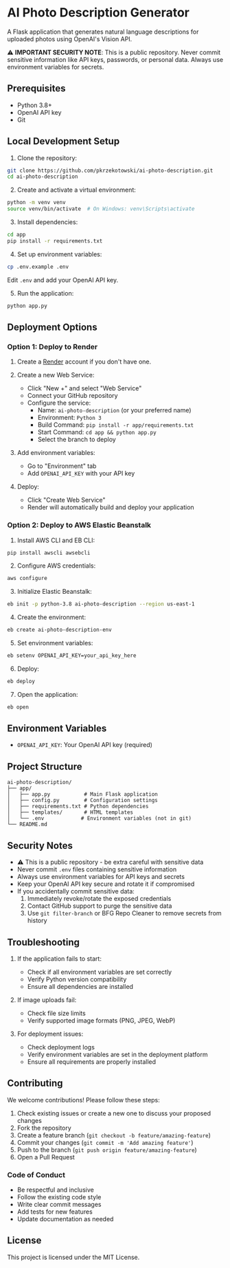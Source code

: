 # AI Photo Description Generator

A Flask application that generates natural language descriptions for uploaded photos using OpenAI's Vision API.

⚠️ **IMPORTANT SECURITY NOTE**: This is a public repository. Never commit sensitive information like API keys, passwords, or personal data. Always use environment variables for secrets.

## Prerequisites

- Python 3.8+
- OpenAI API key
- Git

## Local Development Setup

1. Clone the repository:
```bash
git clone https://github.com/pkrzekotowski/ai-photo-description.git
cd ai-photo-description
```

2. Create and activate a virtual environment:
```bash
python -m venv venv
source venv/bin/activate  # On Windows: venv\Scripts\activate
```

3. Install dependencies:
```bash
cd app
pip install -r requirements.txt
```

4. Set up environment variables:
```bash
cp .env.example .env
```
Edit `.env` and add your OpenAI API key.

5. Run the application:
```bash
python app.py
```

## Deployment Options

### Option 1: Deploy to Render

1. Create a [Render](https://render.com) account if you don't have one.

2. Create a new Web Service:
   - Click "New +" and select "Web Service"
   - Connect your GitHub repository
   - Configure the service:
     - Name: `ai-photo-description` (or your preferred name)
     - Environment: `Python 3`
     - Build Command: `pip install -r app/requirements.txt`
     - Start Command: `cd app && python app.py`
     - Select the branch to deploy

3. Add environment variables:
   - Go to "Environment" tab
   - Add `OPENAI_API_KEY` with your API key

4. Deploy:
   - Click "Create Web Service"
   - Render will automatically build and deploy your application

### Option 2: Deploy to AWS Elastic Beanstalk

1. Install AWS CLI and EB CLI:
```bash
pip install awscli awsebcli
```

2. Configure AWS credentials:
```bash
aws configure
```

3. Initialize Elastic Beanstalk:
```bash
eb init -p python-3.8 ai-photo-description --region us-east-1
```

4. Create the environment:
```bash
eb create ai-photo-description-env
```

5. Set environment variables:
```bash
eb setenv OPENAI_API_KEY=your_api_key_here
```

6. Deploy:
```bash
eb deploy
```

7. Open the application:
```bash
eb open
```

## Environment Variables

- `OPENAI_API_KEY`: Your OpenAI API key (required)

## Project Structure

```
ai-photo-description/
├── app/
│   ├── app.py           # Main Flask application
│   ├── config.py        # Configuration settings
│   ├── requirements.txt # Python dependencies
│   ├── templates/       # HTML templates
│   └── .env            # Environment variables (not in git)
└── README.md
```

## Security Notes

- ⚠️ This is a public repository - be extra careful with sensitive data
- Never commit `.env` files containing sensitive information
- Always use environment variables for API keys and secrets
- Keep your OpenAI API key secure and rotate it if compromised
- If you accidentally commit sensitive data:
  1. Immediately revoke/rotate the exposed credentials
  2. Contact GitHub support to purge the sensitive data
  3. Use `git filter-branch` or BFG Repo Cleaner to remove secrets from history

## Troubleshooting

1. If the application fails to start:
   - Check if all environment variables are set correctly
   - Verify Python version compatibility
   - Ensure all dependencies are installed

2. If image uploads fail:
   - Check file size limits
   - Verify supported image formats (PNG, JPEG, WebP)

3. For deployment issues:
   - Check deployment logs
   - Verify environment variables are set in the deployment platform
   - Ensure all requirements are properly installed

## Contributing

We welcome contributions! Please follow these steps:

1. Check existing issues or create a new one to discuss your proposed changes
2. Fork the repository
3. Create a feature branch (`git checkout -b feature/amazing-feature`)
4. Commit your changes (`git commit -m 'Add amazing feature'`)
5. Push to the branch (`git push origin feature/amazing-feature`)
6. Open a Pull Request

### Code of Conduct

- Be respectful and inclusive
- Follow the existing code style
- Write clear commit messages
- Add tests for new features
- Update documentation as needed

## License

This project is licensed under the MIT License.
